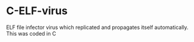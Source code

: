 C-ELF-virus
===========

ELF file infector virus which replicated and propagates itself automatically. This was coded in C
